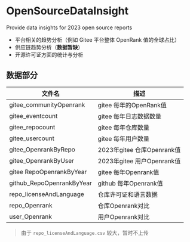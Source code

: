 # OpenSourceDataInsight
Provide data insights for 2023 open source reports

- 平台相关的趋势分析（例如 Gitee 平台整体 OpenRank 值的全球占比） 
- 供应链趋势分析（**数据暂缺**）
- 开源许可证方面的统计与分析 

## 数据部分
| 文件名 | 描述 |
| ----- | --- |
| gitee_communityOpenrank | gitee 每年的OpenRank值 |
| gitee_eventcount | gitee 每年日志数据数量 |
| gitee_repocount | gitee 每年仓库数量 |
| gitee_usercount | gitee 每年用户数量 |
| gitee_OpenrankByRepo | 2023年gitee 仓库Openrank值 |
| gitee_OpenrankByUser | 2023年gitee 用户Openrank值 |
| gitee RepoOpenrankByYear | gitee 每年Openrank值 |
| github_RepoOpenrankByYear | github 每年Openrank值 |
| repo_licenseAndLanguage| 仓库许可证和语言数据 |
| repo_Openrank | 仓库Openrank对比 |
| user_Openrank | 用户Openrank对比 |

>由于 `repo_licenseAndLanguage.csv` 较大，暂时不上传